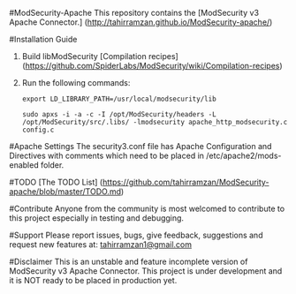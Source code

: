 #ModSecurity-Apache
This repository contains the [ModSecurity v3 Apache Connector.]
(http://tahirramzan.github.io/ModSecurity-apache/)

#Installation Guide
1. Build libModSecurity [Compilation recipes]
(https://github.com/SpiderLabs/ModSecurity/wiki/Compilation-recipes)

2. Run the following commands:

      `export LD_LIBRARY_PATH=/usr/local/modsecurity/lib`
      
      `sudo apxs -i -a -c -I /opt/ModSecurity/headers -L /opt/ModSecurity/src/.libs/ -lmodsecurity apache_http_modsecurity.c config.c`

#Apache Settings 
The security3.conf file has Apache Configuration and Directives with comments which need to be placed in /etc/apache2/mods-enabled folder. 

#TODO
[The TODO List]
(https://github.com/tahirramzan/ModSecurity-apache/blob/master/TODO.md)

#Contribute
Anyone from the community is most welcomed to contribute to this project especially in testing and debugging.

#Support
Please report issues, bugs, give feedback, suggestions and request new features at: tahirramzan1@gmail.com 

#Disclaimer
This is an unstable and feature incomplete version of ModSecurity v3 Apache Connector. This project is under development and it is NOT ready to be placed in production yet.
